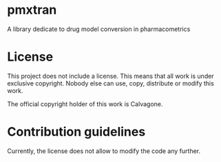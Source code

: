 
# pmxtran
A library dedicate to drug model conversion in pharmacometrics

# License

This project does not include a license. This means that all work is
under exclusive copyright. Nobody else can use, copy, distribute or
modify this work.

The official copyright holder of this work is Calvagone.

# Contribution guidelines

Currently, the license does not allow to modify the code any further.


